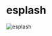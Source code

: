 # esplash
![esplash](https://github.com/user-attachments/assets/609fb194-c26a-4f48-a0e6-7ed05ddbfb64)
